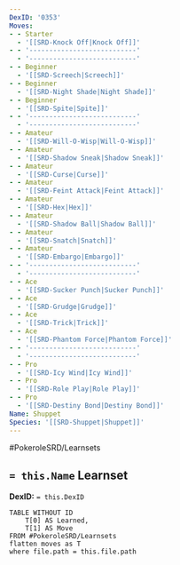 ```yaml
---
DexID: '0353'
Moves:
- - Starter
  - '[[SRD-Knock Off|Knock Off]]'
- - '---------------------------'
  - '---------------------------'
- - Beginner
  - '[[SRD-Screech|Screech]]'
- - Beginner
  - '[[SRD-Night Shade|Night Shade]]'
- - Beginner
  - '[[SRD-Spite|Spite]]'
- - '---------------------------'
  - '---------------------------'
- - Amateur
  - '[[SRD-Will-O-Wisp|Will-O-Wisp]]'
- - Amateur
  - '[[SRD-Shadow Sneak|Shadow Sneak]]'
- - Amateur
  - '[[SRD-Curse|Curse]]'
- - Amateur
  - '[[SRD-Feint Attack|Feint Attack]]'
- - Amateur
  - '[[SRD-Hex|Hex]]'
- - Amateur
  - '[[SRD-Shadow Ball|Shadow Ball]]'
- - Amateur
  - '[[SRD-Snatch|Snatch]]'
- - Amateur
  - '[[SRD-Embargo|Embargo]]'
- - '---------------------------'
  - '---------------------------'
- - Ace
  - '[[SRD-Sucker Punch|Sucker Punch]]'
- - Ace
  - '[[SRD-Grudge|Grudge]]'
- - Ace
  - '[[SRD-Trick|Trick]]'
- - Ace
  - '[[SRD-Phantom Force|Phantom Force]]'
- - '---------------------------'
  - '---------------------------'
- - Pro
  - '[[SRD-Icy Wind|Icy Wind]]'
- - Pro
  - '[[SRD-Role Play|Role Play]]'
- - Pro
  - '[[SRD-Destiny Bond|Destiny Bond]]'
Name: Shuppet
Species: '[[SRD-Shuppet|Shuppet]]'
---
```


#PokeroleSRD/Learnsets

## `= this.Name` Learnset

**DexID:** `= this.DexID`

```dataview
TABLE WITHOUT ID
    T[0] AS Learned,
    T[1] AS Move
FROM #PokeroleSRD/Learnsets
flatten moves as T
where file.path = this.file.path
```
